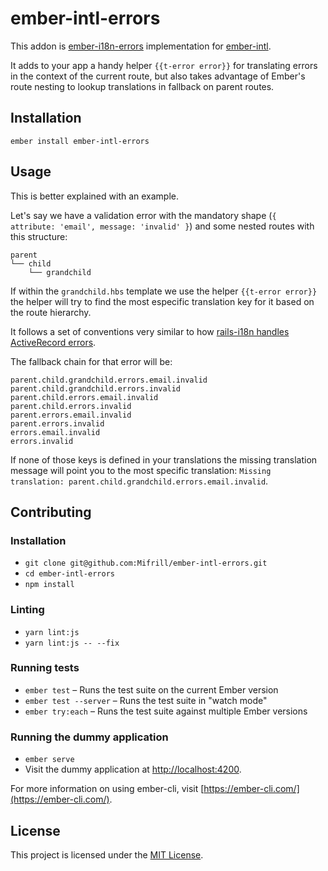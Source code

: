 ember-intl-errors
==============================================================================

This addon is [ember-i18n-errors](https://github.com/cibernox/ember-i18n-errors) implementation for [ember-intl](https://github.com/ember-intl/ember-intl).

It adds to your app a handy helper `{{t-error error}}` for translating errors in the context of
the current route, but also takes advantage of Ember's route nesting to lookup translations in fallback on
parent routes.

Installation
------------------------------------------------------------------------------

```
ember install ember-intl-errors
```


Usage
------------------------------------------------------------------------------

This is better explained with an example.

Let's say we have a validation error with the mandatory shape (`{ attribute: 'email', message: 'invalid' }`) and
some nested routes with this structure:

```
parent
└── child
    └── grandchild
```

If within the `grandchild.hbs` template we use the helper `{{t-error error}}` the helper will try to
find the most especific translation key for it based on the route hierarchy.

It follows a set of conventions very similar to how [rails-i18n handles ActiveRecord errors](http://guides.rubyonrails.org/i18n.html#error-message-scopes).

The fallback chain for that error will be:

```
parent.child.grandchild.errors.email.invalid
parent.child.grandchild.errors.invalid
parent.child.errors.email.invalid
parent.child.errors.invalid
parent.errors.email.invalid
parent.errors.invalid
errors.email.invalid
errors.invalid
```

If none of those keys is defined in your translations the missing translation message will point you to the most
specific translation: `Missing translation: parent.child.grandchild.errors.email.invalid`.


Contributing
------------------------------------------------------------------------------

### Installation

* `git clone git@github.com:Mifrill/ember-intl-errors.git`
* `cd ember-intl-errors`
* `npm install`

### Linting

* `yarn lint:js`
* `yarn lint:js -- --fix`

### Running tests

* `ember test` – Runs the test suite on the current Ember version
* `ember test --server` – Runs the test suite in "watch mode"
* `ember try:each` – Runs the test suite against multiple Ember versions

### Running the dummy application

* `ember serve`
* Visit the dummy application at [http://localhost:4200](http://localhost:4200).

For more information on using ember-cli, visit [https://ember-cli.com/](https://ember-cli.com/).

License
------------------------------------------------------------------------------

This project is licensed under the [MIT License](LICENSE.md).
